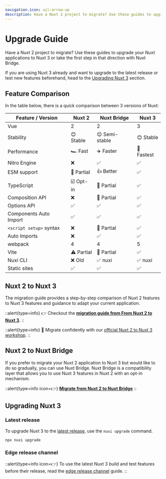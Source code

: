```yaml
---
navigation.icon: uil:arrow-up
description: Have a Nuxt 2 project to migrate? Use these guides to upgrade your applications to Nuxt 3.
---
```

# Upgrade Guide

Have a Nuxt 2 project to migrate? Use these guides to upgrade your Nuxt applications to Nuxt 3 or take the first step in that direction with Nuxt Bridge.

If you are using Nuxt 3 already and want to upgrade to the latest release or test new features beforehand, head to the [Upgrading Nuxt 3](#upgrading-nuxt-3) section.

## Feature Comparison

In the table below, there is a quick comparison between 3 versions of Nuxt:

Feature / Version        | Nuxt 2          | Nuxt Bridge      | Nuxt 3
-------------------------|-----------------|------------------|---------
Vue                      | 2               | 2                | 3
Stability                | 😊 Stable      | 😌 Semi-stable    | 😊 Stable
Performance              | 🏎 Fast        | ✈️ Faster          | 🚀 Fastest
Nitro Engine             | ❌             | ✅                | ✅
ESM support              | 🌙 Partial     | 👍 Better         | ✅
TypeScript               | ☑️ Opt-in       | 🚧 Partial        | ✅
Composition API          | ❌             | 🚧 Partial        | ✅
Options API              | ✅             | ✅                | ✅
Components Auto Import   | ✅             | ✅                | ✅
`<script setup>` syntax  | ❌             | 🚧 Partial        | ✅
Auto Imports             | ❌             | ✅                | ✅
webpack                  | 4              | 4                 | 5
Vite                     | ⚠️ Partial      | 🚧 Partial        | ✅
Nuxi CLI                 | ❌ Old         | ✅ nuxi           | ✅ nuxi
Static sites             | ✅             | ✅                | ✅

## Nuxt 2 to Nuxt 3

The migration guide provides a step-by-step comparison of Nuxt 2 features to Nuxt 3 features and guidance to adapt your current application.

::alert{type=info}
👉 Checkout the [**migration guide from From Nuxt 2 to Nuxt 3**](/docs/migration/overview).
::

::alert{type=info}
:rocket: Migrate confidently with our [official Nuxt 2 to Nuxt 3 workshop](/support/workshop).
::

## Nuxt 2 to Nuxt Bridge

If you prefer to migrate your Nuxt 2 application to Nuxt 3 but would like to do so gradually, you can use Nuxt Bridge. Nuxt Bridge is a compatibility layer that allows you to use Nuxt 3 features in Nuxt 2 with an opt-in mechanism.

::alert{type=info icon=👉}
[**Migrate from Nuxt 2 to Nuxt Bridge**](/docs/bridge/overview)
::

## Upgrading Nuxt 3

### Latest release

To upgrade Nuxt 3 to the [latest release](/docs/community/changelog), use the `nuxi upgrade` command.

```bash
npx nuxi upgrade
```

### Edge release channel

::alert{type=info icon=👉}
To use the latest Nuxt 3 build and test features before their release, read the [edge release channel](/docs/guide/going-further/edge-channel) guide.
::
